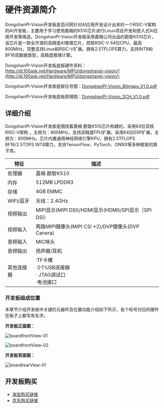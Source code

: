 # 硬件资源简介

​	DongshanPI-Vision开发板是百问网针对AI应用开发设计出来的一个RSIC-V架构的AI开发板，主要用于学习使用嘉楠的K510芯片进行Linux项目开发和嵌入式AI应用开发等用途。DongshanPI-Vision开发板采用嘉楠公司出品的勘智K510芯片，该芯片是一款全开源的高精度AI推理芯片，双核RSIC-V 64位CPU，最高800MHz，完整支持Linux和RSIC-V扩展。拥有2.5TFLOPS算力，支持INT8和BF16双数据类型，高精度推理计算。

DongshanPI-Vision开发板底板硬件资料：[http://dl.100ask.net/Hardware/MPU/dongshanpi-vision/](http://dl.100ask.net/Hardware/MPU/dongshanpi-vision/)

DongshanPI-Vision开发板底板位号图：[DongshanPI-Vision_Bitmaps_V1.0.pdf](http://dl.100ask.net/Hardware/MPU/dongshanpi-vision/DongshanPI-Vision_Bitmaps_V1.0.pdf)

DongshanPI-Vision开发板底板原理图：[DongshanPI-Vision_SCH_V1.0.pdf](http://dl.100ask.net/Hardware/MPU/dongshanpi-vision/DongshanPI-Vision_SCH_V1.0.pdf)

## 详细介绍

DongshanPI-Vision开发板是围绕着嘉楠 勘智K510芯片构建的，采用64位双核RISC-V架构 ，主频为：800MHz，支持双精度FPU扩展。采用64位DSP扩展，主频为：800MHz。芯片内置通用神经网络引擎KPU，拥有2.5TFLOPS BF16/2.5TOPS INT8算力，支持TensorFlow、PyTorch、ONNX等多种框架的算子库。

| 特征       | 描述                                                        |
| ---------- | ----------------------------------------------------------- |
| 处理器     | 嘉楠 勘智K510                                               |
| 内存       | 512MB LPDDR3                                                |
| 存储       | 4GB EMMC                                                    |
| WIFI/蓝牙  | 天线：2.4GHz                                                |
| 视频输出   | MIPI显示(MIPI DSI)/HDMI显示(HDMI)/SPI显示（SPI DSI）        |
| 视频输入   | 两路MIPI摄像头(MIPI CSI *2)/DVP摄像头(DVP Canera)           |
| 音频输入   | MIC咪头                                                     |
| 音频输出   | 扬声器/耳机                                                 |
| 其他连接器 | ·TF卡槽<br />·2个USB连接器<br />· JTAG调试口<br />·电池接口 |



### 开发板组成位置

​	本章节介绍开发板中关键的元器件及位置功能介绍如下所示，各个标号对应的硬件在板子上都写有名字。

**开发板正面图：**

![boardfrontView-01](http://photos.100ask.net/canaan-docs/boardfrontView-01.png)

![boardfrontView-02](http://photos.100ask.net/canaan-docs/boardfrontView-02.png)

**开发板背面图：**

![boardrearView-01](http://photos.100ask.net/canaan-docs/boardrearView-01.png)

## 开发板购买

- [淘宝购买链接](https://item.taobao.com/item.htm?id=721868424653)
- [京东购买链接](https://ic-item.jd.com/10084551897725.html)